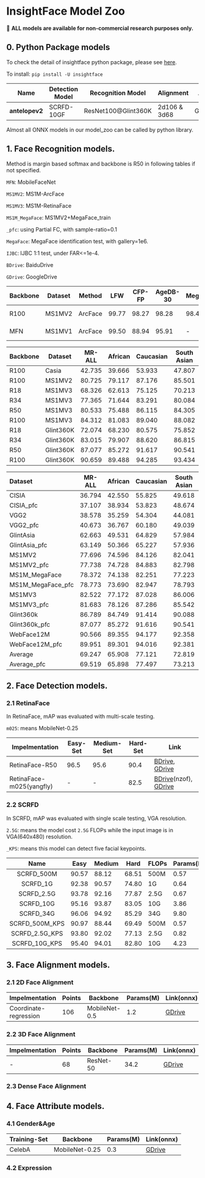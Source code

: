 # InsightFace Model Zoo

:bell:   **ALL models are available for non-commercial research purposes only.**

## 0. Python Package models

To check the detail of insightface python package, please see [here](../python-package).

To install: ``pip install -U insightface``


| Name           | Detection Model | Recognition Model   | Alignment    | Attributes |
| -------------- | --------------- | ------------------- | ------------ | ---------- |
| **antelopev2** | SCRFD-10GF      | ResNet100@Glint360K | 2d106 & 3d68 | Gender&Age |

Almost all ONNX models in our model_zoo can be called by python library.

##  1. Face Recognition models.

Method is margin based softmax and backbone is R50 in following tables if not specified.

``MFN``: MobileFaceNet

``MS1MV2``: MS1M-ArcFace

``MS1MV3``: MS1M-RetinaFace

``MS1M_MegaFace``: MS1MV2+MegaFace_train

``_pfc``: using Partial FC, with sample-ratio=0.1

``MegaFace``: MegaFace identification test, with gallery=1e6.

``IJBC``: IJBC 1:1 test, under FAR<=1e-4.

``BDrive``: BaiduDrive

``GDrive``: GoogleDrive


| Backbone | Dataset | Method  | LFW   | CFP-FP | AgeDB-30 | MegaFace | Link(mxnet)                                                  |
| -------- | ------- | ------- | ----- | ------ | -------- | -------- | ------------------------------------------------------------ |
| R100     | MS1MV2  | ArcFace | 99.77 | 98.27  | 98.28    | 98.47    | [BDrive](https://pan.baidu.com/s/1wuRTf2YIsKt76TxFufsRNA), [GDrive](https://drive.google.com/file/d/1Hc5zUfBATaXUgcU2haUNa7dcaZSw95h2/view?usp=sharing) |
| MFN      | MS1MV1  | ArcFace | 99.50 | 88.94  | 95.91    | -        | [BDrive](https://pan.baidu.com/s/1If28BkHde4fiuweJrbicVA), [GDrive](https://drive.google.com/file/d/1RHyJIeYuHduVDDBTn3ffpYEZoXWRamWI/view?usp=sharing) |





| Backbone | Dataset   | MR-ALL | African | Caucasian | South Asian | East Asian | Link(onnx)                                                            |
|----------|-----------|--------|---------|-----------|-------------|------------|-----------------------------------------------------------------------|
| R100     | Casia     | 42.735 | 39.666  | 53.933    | 47.807      | 21.572     | [GDrive](https://drive.google.com/file/d/1WOrOK-qZO5FcagscCI3td6nnABUPPepD/view?usp=sharing) |
| R100     | MS1MV2    | 80.725 | 79.117  | 87.176    | 85.501      | 55.807     | [GDrive](https://drive.google.com/file/d/1772DTho9EG047KNUIv2lop2e7EobiCFn/view?usp=sharing) |
| R18      | MS1MV3    | 68.326 | 62.613  | 75.125    | 70.213      | 43.859     | [GDrive](https://drive.google.com/file/d/1dWZb0SLcdzr-toUzsVZ1zogn9dEIW1Dk/view?usp=sharing) |
| R34      | MS1MV3    | 77.365 | 71.644  | 83.291    | 80.084      | 53.712     | [GDrive](https://drive.google.com/file/d/1ON6ImX-AigDKAi4pelFPf12vkJVyGFKl/view?usp=sharing) |
| R50      | MS1MV3    | 80.533 | 75.488  | 86.115    | 84.305      | 57.352     | [GDrive](https://drive.google.com/file/d/1FPldzmZ6jHfaC-R-jLkxvQRP-cLgxjCT/view?usp=sharing) |
| R100     | MS1MV3    | 84.312 | 81.083  | 89.040    | 88.082      | 62.193     | [GDrive](https://drive.google.com/file/d/1fZOfvfnavFYjzfFoKTh5j1YDcS8KCnio/view?usp=sharing) |
| R18      | Glint360K | 72.074 | 68.230  | 80.575    | 75.852      | 47.831     | [GDrive](https://drive.google.com/file/d/1Z0eoO1Wqv32K8TdFHKqrlrxv46_W4390/view?usp=sharing) |
| R34      | Glint360K | 83.015 | 79.907  | 88.620    | 86.815      | 60.604     | [GDrive](https://drive.google.com/file/d/1G1oeLkp_b3JA_z4wGs62RdLpg-u_Ov2Y/view?usp=sharing) |
| R50      | Glint360K | 87.077 | 85.272  | 91.617    | 90.541      | 66.813     | [GDrive](https://drive.google.com/file/d/1MpRhM76OQ6cTzpr2ZSpHp2_CP19Er4PI/view?usp=sharing) |
| R100     | Glint360K | 90.659 | 89.488  | 94.285    | 93.434      | 72.528     | [GDrive](https://drive.google.com/file/d/1Gh8C-bwl2B90RDrvKJkXafvZC3q4_H_z/view?usp=sharing) |





| Dataset           | MR-ALL | African | Caucasian | South Asian | East Asian | LFW   | CFP-FP | AgeDB-30 | IJB-C(E4) | Link(onnx) |
| :--------         | ------ | ------- | ----      | ------      | --------   | ----- | ------ | -------- | --------- | --- |
| CISIA	            | 36.794 | 42.550  | 55.825    | 49.618      | 19.611     | 99.450| 95.214 | 94.900   | 87.220    | [GDrive](https://drive.google.com/file/d/1km-cVFvUAPU1UumLLi1fIRasdg6VA-vM/view?usp=sharing) |
| CISIA_pfc	        | 37.107 | 38.934  | 53.823    | 48.674      | 19.927     | 99.367| 95.429 | 94.600   | 84.970    | [GDrive](https://drive.google.com/file/d/1z8linstTZopL5Yy7NOUgVVtgzGtsu1LM/view?usp=sharing) |
| VGG2	            | 38.578 | 35.259  | 54.304    | 44.081      | 24.095     | 99.550| 97.410 | 95.080   | 91.220    | [GDrive](https://drive.google.com/file/d/1UwyVIDSNDkHKClBANrWi8qpMU4nXizT6/view?usp=sharing) |
| VGG2_pfc	        | 40.673 | 36.767  | 60.180    | 49.039      | 24.255     | 99.683| 98.529 | 95.400   | 92.490    | [GDrive](https://drive.google.com/file/d/1uW0EsctVyPklSyXMXF39AniIhSRXCRtp/view?usp=sharing) |
| GlintAsia	        | 62.663 | 49.531  | 64.829    | 57.984      | 61.743     | 99.583| 93.186 | 95.400   | 91.500    | [GDrive](https://drive.google.com/file/d/1IyXh7m1HMwTZw4B5N1WMPIsN-S9kdS95/view?usp=sharing) |
| GlintAsia_pfc	    | 63.149 | 50.366  | 65.227    | 57.936      | 61.820     | 99.650| 93.029 | 95.233   | 91.140    | [GDrive](https://drive.google.com/file/d/1CTjalggNucgPkmpFi5ij-NGG1Fy9sL5r/view?usp=sharing) |
| MS1MV2	        | 77.696 | 74.596  | 84.126    | 82.041      | 51.105     | 99.833| 98.083 | 98.083   | 96.140    | [GDrive](https://drive.google.com/file/d/1rd4kbiXtXBTWE8nP7p4OTv_CAp2FUa1i/view?usp=sharing) |
| MS1MV2_pfc	    | 77.738 | 74.728  | 84.883    | 82.798      | 52.507     | 99.783| 98.071 | 98.017   | 96.080    | [GDrive](https://drive.google.com/file/d/1ryrXenGQa-EGyk64mVaG136ihNUBmNMW/view?usp=sharing) |
| MS1M_MegaFace	    | 78.372 | 74.138  | 82.251    | 77.223      | 60.203     | 99.750| 97.557 | 97.400   | 95.350    | [GDrive](https://drive.google.com/file/d/1c2JG0StcTMDrL4ywz3qWTN_9io3lo_ER/view?usp=sharing) |
| MS1M_MegaFace_pfc | 78.773 | 73.690  | 82.947    | 78.793      | 57.566     | 99.800| 97.870 | 97.733   | 95.400    | [GDrive](https://drive.google.com/file/d/1BnG48LS_HIvYlSbSnP_LzpO3xjx0_rpu/view?usp=sharing) |
| MS1MV3	        | 82.522 | 77.172  | 87.028    | 86.006      | 60.625     | 99.800| 98.529 | 98.267   | 96.580    | [GDrive](https://drive.google.com/file/d/1Tqorubgcl0qfjbjEM_Y9EDmjG5tCWzbr/view?usp=sharing) |
| MS1MV3_pfc	    | 81.683 | 78.126  | 87.286    | 85.542      | 58.925     | 99.800| 98.443 | 98.167   | 96.430    | [GDrive](https://drive.google.com/file/d/15jrHCqhEmoSZ93kKL9orVMhbKfNWAhp-/view?usp=sharing) |
| Glint360k	        | 86.789 | 84.749  | 91.414    | 90.088      | 66.168     | 99.817| 99.143 | 98.450   | 97.130    | [GDrive](https://drive.google.com/file/d/1gnt6P3jaiwfevV4hreWHPu0Mive5VRyP/view?usp=sharing) |
| Glint360k_pfc	    | 87.077 | 85.272  | 91.616    | 90.541      | 66.813     | 99.817| 99.143 | 98.450   | 97.020    | [GDrive](https://drive.google.com/file/d/164o2Ct42tyJdQjckeMJH2-7KTXolu-EP/view?usp=sharing) |
| WebFace12M	    | 90.566 | 89.355  | 94.177    | 92.358      | 73.852     | 99.800| 99.200 | 98.100   | 97.120    | [GDrive](https://drive.google.com/file/d/1N0GL-8ehw_bz2eZQWz2b0A5XBdXdxZhg/view?usp=sharing) |
| WebFace12M_pfc    | 89.951 | 89.301  | 94.016    | 92.381      | 73.007     | 99.817| 99.143 | 98.117   | 97.010    | [GDrive](https://drive.google.com/file/d/11TASXssTnwLY1ZqKlRjsJiV-1nWu9pDY/view?usp=sharing) |
| Average	        | 69.247 | 65.908  | 77.121    | 72.819      | 52.014     | 99.706| 97.374 | 96.962   | 93.925    |  |
| Average_pfc	    | 69.519 | 65.898  | 77.497    | 73.213      | 51.853     | 99.715| 97.457 | 96.965   | 93.818    |  |


## 2. Face Detection models.

### 2.1 RetinaFace

In RetinaFace, mAP was evaluated with multi-scale testing.

``m025``: means MobileNet-0.25

| Impelmentation           | Easy-Set | Medium-Set | Hard-Set | Link                                                         |
| ------------------------ | -------- | ---------- | -------- | ------------------------------------------------------------ |
| RetinaFace-R50           | 96.5     | 95.6       | 90.4     | [BDrive](https://pan.baidu.com/s/1C6nKq122gJxRhb37vK0_LQ), [GDrive](https://drive.google.com/file/d/1wm-6K688HQEx_H90UdAIuKv-NAsKBu85/view?usp=sharing) |
| RetinaFace-m025(yangfly) | -        | -          | 82.5     | [BDrive](https://pan.baidu.com/s/1P1ypO7VYUbNAezdvLm2m9w)(nzof), [GDrive](https://drive.google.com/drive/folders/1OTXuAUdkLVaf78iz63D1uqGLZi4LbPeL?usp=sharing) |

### 2.2 SCRFD

In SCRFD, mAP was evaluated with single scale testing, VGA resolution.

``2.5G``: means the model cost ``2.5G`` FLOPs while the input image is in VGA(640x480) resolution.

``_KPS``: means this model can detect five facial keypoints.

|      Name      | Easy  | Medium | Hard  | FLOPs | Params(M) | Infer(ms) | Link(pth)                                                    |
| :------------: | ----- | ------ | ----- | ----- | --------- | --------- | ------------------------------------------------------------ |
|   SCRFD_500M   | 90.57 | 88.12  | 68.51 | 500M  | 0.57      | 3.6       | [GDrive](https://drive.google.com/file/d/1OX0i_vWDp1Fp-ZynOUMZo-q1vB5g1pTN/view?usp=sharing) |
|    SCRFD_1G    | 92.38 | 90.57  | 74.80 | 1G    | 0.64      | 4.1       | [GDrive](https://drive.google.com/file/d/1acd5wKjWnl1zMgS5YJBtCh13aWtw9dej/view?usp=sharing) |
|   SCRFD_2.5G   | 93.78 | 92.16  | 77.87 | 2.5G  | 0.67      | 4.2       | [GDrive](https://drive.google.com/file/d/1wgg8GY2vyP3uUTaAKT0_MSpAPIhmDsCQ/view?usp=sharing) |
|   SCRFD_10G    | 95.16 | 93.87  | 83.05 | 10G   | 3.86      | 4.9       | [GDrive](https://drive.google.com/file/d/1kUYa0s1XxLW37ZFRGeIfKNr9L_4ScpOg/view?usp=sharing) |
|   SCRFD_34G    | 96.06 | 94.92  | 85.29 | 34G   | 9.80      | 11.7      | [GDrive](https://drive.google.com/file/d/1w9QOPilC9EhU0JgiVJoX0PLvfNSlm1XE/view?usp=sharing) |
| SCRFD_500M_KPS | 90.97 | 88.44  | 69.49 | 500M  | 0.57      | 3.6       | [GDrive](https://drive.google.com/file/d/1TXvKmfLTTxtk7tMd2fEf-iWtAljlWDud/view?usp=sharing) |
| SCRFD_2.5G_KPS | 93.80 | 92.02  | 77.13 | 2.5G  | 0.82      | 4.3       | [GDrive](https://drive.google.com/file/d/1KtOB9TocdPG9sk_S_-1QVG21y7OoLIIf/view?usp=sharing) |
| SCRFD_10G_KPS  | 95.40 | 94.01  | 82.80 | 10G   | 4.23      | 5.0       | [GDrive](https://drive.google.com/file/d/1-2uy0tgkenw6ZLxfKV1qVhmkb5Ep_5yx/view?usp=sharing) |



## 3. Face Alignment models.

### 2.1 2D Face Alignment

| Impelmentation        | Points | Backbone      | Params(M) | Link(onnx)                                                   |
| --------------------- | ------ | ------------- | --------- | ------------------------------------------------------------ |
| Coordinate-regression | 106    | MobileNet-0.5 | 1.2       | [GDrive](https://drive.google.com/file/d/1M5685m-bKnMCt0u2myJoEK5gUY3TDt_1/view?usp=sharing) |

### 2.2 3D Face Alignment

| Impelmentation | Points | Backbone  | Params(M) | Link(onnx)                                                   |
| -------------- | ------ | --------- | --------- | ------------------------------------------------------------ |
| -              | 68     | ResNet-50 | 34.2      | [GDrive](https://drive.google.com/file/d/1aJe5Rzoqrtf_a9U84E-V1b0rUi8-QbCI/view?usp=sharing) |

### 2.3 Dense Face Alignment

## 4. Face Attribute models.

### 4.1 Gender&Age 

| Training-Set | Backbone       | Params(M) | Link(onnx)                                                   |
| ------------ | -------------- | --------- | ------------------------------------------------------------ |
| CelebA       | MobileNet-0.25 | 0.3       | [GDrive](https://drive.google.com/file/d/1Mm3TeUuaZOwmEMp0nGOddvgXCjpRodPU/view?usp=sharing) |


### 4.2 Expression
